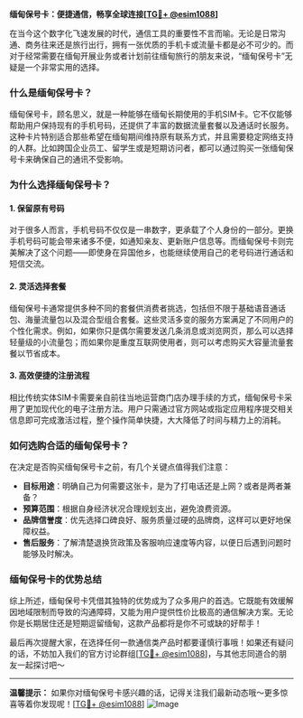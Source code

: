 **缅甸保号卡：便捷通信，畅享全球连接[[TG💪+ @esim1088](https://t.me/s/esim1088)]**

在当今这个数字化飞速发展的时代，通信工具的重要性不言而喻。无论是日常沟通、商务往来还是旅行出行，拥有一张优质的手机卡或流量卡都是必不可少的。而对于经常需要在缅甸开展业务或者计划前往缅甸旅行的朋友来说，“缅甸保号卡”无疑是一个非常实用的选择。

### **什么是缅甸保号卡？**

缅甸保号卡，顾名思义，就是一种能够在缅甸长期使用的手机SIM卡。它不仅能够帮助用户保持现有的手机号码，还提供了丰富的数据流量套餐以及通话时长服务。这种卡片特别适合那些希望在缅甸期间维持原有联系方式，并且需要稳定网络支持的人群。比如跨国企业员工、留学生或是短期访问者，都可以通过购买一张缅甸保号卡来确保自己的通讯不受影响。

### **为什么选择缅甸保号卡？**

#### **1. 保留原有号码**
对于很多人而言，手机号码不仅仅是一串数字，更承载了个人身份的一部分。更换手机号码可能会带来诸多不便，如通知亲友、更新账户信息等。而缅甸保号卡则完美解决了这个问题——即使身在异国他乡，也能继续使用自己的老号码进行通话和短信交流。

#### **2. 灵活选择套餐**
缅甸保号卡通常提供多种不同的套餐供消费者挑选，包括但不限于基础语音通话包、海量流量包以及混合型组合套餐。这些灵活多变的服务方案满足了不同用户的个性化需求。例如，如果你只是偶尔需要发送几条消息或浏览网页，那么可以选择轻量级的小流量包；而如果你是重度互联网使用者，则可以考虑购买大容量流量套餐以节省成本。

#### **3. 高效便捷的注册流程**
相比传统实体SIM卡需要亲自前往当地运营商门店办理手续的方式，缅甸保号卡采用了更加现代化的电子注册方法。用户只需通过官方网站或指定应用程序提交相关信息即可完成激活过程，整个操作简单快捷，大大降低了时间与精力上的消耗。

### **如何选购合适的缅甸保号卡？**

在决定是否购买缅甸保号卡之前，有几个关键点值得我们注意：

- **目标用途**：明确自己为何需要这张卡，是为了打电话还是上网？或者是两者兼备？
- **预算范围**：根据自身经济状况合理规划支出，避免浪费资源。
- **品牌信誉度**：优先选择口碑良好、服务质量过硬的品牌商，这样可以更好地保障权益。
- **售后服务**：了解清楚退换货政策及客服响应速度等内容，以便日后遇到问题时能够及时解决。

### **缅甸保号卡的优势总结**

综上所述，缅甸保号卡凭借其独特的优势成为了众多用户的首选。它既能有效缓解因地域限制而导致的沟通障碍，又能为用户提供性价比极高的通信解决方案。无论你是长期居住还是短期逗留缅甸，这款产品都将是你不可或缺的好帮手！

最后再次提醒大家，在选择任何一款通信类产品时都要谨慎行事哦！如果还有疑问的话，不妨加入我们的官方讨论群组[[TG💪+ @esim1088](https://t.me/s/esim1088)]，与其他志同道合的朋友一起探讨吧～

---

**温馨提示：** 如果你对缅甸保号卡感兴趣的话，记得关注我们最新动态哦～更多惊喜等着你发现呢！[[TG💪+ @esim1088](https://t.me/s/esim1088)] ![Image](https://i.postimg.cc/4NQfJmqS/Snipaste-2025-05-13-00-14-12.png)